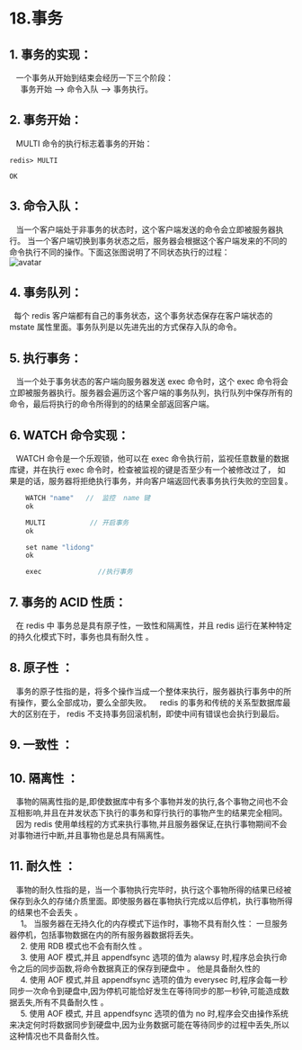 # 18.事务

## 1. 事务的实现：

   一个事务从开始到结束会经历一下三个阶段：  
     事务开始 --&gt; 命令入队 --&gt; 事务执行。

## 2. 事务开始：

   MULTI 命令的执行标志着事务的开始：

```text
redis> MULTI

OK
```

## 3. 命令入队：

   当一个客户端处于非事务的状态时，这个客户端发送的命令会立即被服务器执行。 当一个客户端切换到事务状态之后，服务器会根据这个客户端发来的不同的命令执行不同的操作。下面这张图说明了不同状态执行的过程：  
![avatar](../../.gitbook/assets/shi-wu-de-zhi-hang-guo-cheng.png)

## 4. 事务队列：

  每个 redis 客户端都有自己的事务状态，这个事务状态保存在客户端状态的 mstate 属性里面。事务队列是以先进先出的方式保存入队的命令。

## 5. 执行事务：

   当一个处于事务状态的客户端向服务器发送 exec 命令时，这个 exec 命令将会立即被服务器执行。服务器会遍历这个客户端的事务队列，执行队列中保存所有的命令，最后将执行的命令所得到的的结果全部返回客户端。

## 6. WATCH 命令实现：

   WATCH 命令是一个乐观锁，他可以在 exec 命令执行前，监视任意数量的数据库键，并在执行 exec 命令时，检查被监视的键是否至少有一个被修改过了， 如果是的话，服务器将拒绝执行事务，并向客户端返回代表事务执行失败的空回复。

```java
    WATCH "name"   //  监控  name 键
    ok

    MULTI           // 开启事务
    ok

    set name "lidong"
    ok 

    exec              //执行事务
```

## 7. 事务的 ACID 性质：

   在 redis 中 事务总是具有原子性，一致性和隔离性，并且 redis 运行在某种特定的持久化模式下时，事务也具有耐久性 。

## 8. 原子性 ：

   事务的原子性指的是，将多个操作当成一个整体来执行，服务器执行事务中的所有操作，要么全部成功，要么全部失败。    redis 的事务和传统的关系型数据库最大的区别在于， redis 不支持事务回滚机制，即使中间有错误也会执行到最后。

## 9. 一致性 ：

## 10. 隔离性 ：

   事物的隔离性指的是,即使数据库中有多个事物并发的执行,各个事物之间也不会互相影响,并且在并发状态下执行的事务和穿行执行的事物产生的结果完全相同。  
   因为 redis 使用单线程的方式来执行事物,并且服务器保证,在执行事物期间不会对事物进行中断,并且事物也是总具有隔离性。

## 11. 耐久性 ：

   事物的耐久性指的是，当一个事物执行完毕时，执行这个事物所得的结果已经被保存到永久的存储介质里面。即使服务器在事物执行完成以后停机，执行事物所得的结果也不会丢失 。  
     1。 当服务器在无持久化的内存模式下运作时，事物不具有耐久性： 一旦服务器停机，包括事物数据在内的所有服务器数据将丢失。  
     2. 使用 RDB 模式也不会有耐久性 。  
     3. 使用 AOF 模式,并且 appendfsync 选项的值为 alawsy 时,程序总会执行命令之后的同步函数,将命令数据真正的保存到硬盘中 。 他是具备耐久性的  
     4. 使用 AOF 模式,并且 appendfsync 选项的值为 everysec 时,程序会每一秒同步一次命令到硬盘中,因为停机可能恰好发生在等待同步的那一秒钟,可能造成数据丢失,所有不具备耐久性 。  
     5. 使用 AOF 模式, 并且 appendfsync 选项的值为 no 时,程序会交由操作系统来决定何时将数据同步到硬盘中,因为业务数据可能在等待同步的过程中丢失,所以这种情况也不具备耐久性。

